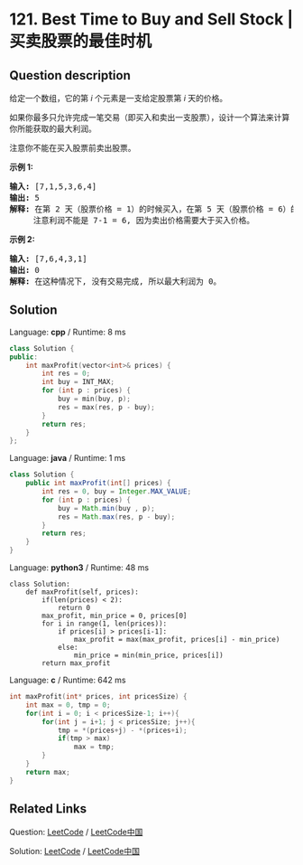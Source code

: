 # 121. Best Time to Buy and Sell Stock | 买卖股票的最佳时机

## Question description

<!--If you want to use the English description, use <p>Say you have an array for which the <em>i</em><sup>th</sup> element is the price of a given stock on day <em>i</em>.</p>

<p>If you were only permitted to complete at most one transaction (i.e., buy one and sell one share of the stock), design an algorithm to find the maximum profit.</p>

<p>Note that you cannot sell a stock before you buy one.</p>

<p><strong>Example 1:</strong></p>

<pre>
<strong>Input:</strong> [7,1,5,3,6,4]
<strong>Output:</strong> 5
<strong>Explanation:</strong> Buy on day 2 (price = 1) and sell on day 5 (price = 6), profit = 6-1 = 5.
&nbsp;            Not 7-1 = 6, as selling price needs to be larger than buying price.
</pre>

<p><strong>Example 2:</strong></p>

<pre>
<strong>Input:</strong> [7,6,4,3,1]
<strong>Output:</strong> 0
<strong>Explanation:</strong> In this case, no transaction is done, i.e. max profit = 0.
</pre>
 instead-->
<p>给定一个数组，它的第&nbsp;<em>i</em> 个元素是一支给定股票第 <em>i</em> 天的价格。</p>

<p>如果你最多只允许完成一笔交易（即买入和卖出一支股票），设计一个算法来计算你所能获取的最大利润。</p>

<p>注意你不能在买入股票前卖出股票。</p>

<p><strong>示例 1:</strong></p>

<pre><strong>输入:</strong> [7,1,5,3,6,4]
<strong>输出:</strong> 5
<strong>解释: </strong>在第 2 天（股票价格 = 1）的时候买入，在第 5 天（股票价格 = 6）的时候卖出，最大利润 = 6-1 = 5 。
     注意利润不能是 7-1 = 6, 因为卖出价格需要大于买入价格。
</pre>

<p><strong>示例 2:</strong></p>

<pre><strong>输入:</strong> [7,6,4,3,1]
<strong>输出:</strong> 0
<strong>解释: </strong>在这种情况下, 没有交易完成, 所以最大利润为 0。
</pre>




## Solution

Language: **cpp**  /  Runtime: 8 ms

```cpp
class Solution {
public:
    int maxProfit(vector<int>& prices) {
        int res = 0;
        int buy = INT_MAX;
        for (int p : prices) {
            buy = min(buy, p);
            res = max(res, p - buy);
        }
        return res;
    }
};
```

Language: **java**  /  Runtime: 1 ms

```java
class Solution {
    public int maxProfit(int[] prices) {
        int res = 0, buy = Integer.MAX_VALUE;
        for (int p : prices) {
            buy = Math.min(buy , p);
            res = Math.max(res, p - buy);
        }
        return res;
    }
}
```

Language: **python3**  /  Runtime: 48 ms

```python3
class Solution:
    def maxProfit(self, prices):
        if(len(prices) < 2):
            return 0
        max_profit, min_price = 0, prices[0]
        for i in range(1, len(prices)):
            if prices[i] > prices[i-1]:
                max_profit = max(max_profit, prices[i] - min_price)
            else:
                min_price = min(min_price, prices[i])
        return max_profit
```

Language: **c**  /  Runtime: 642 ms

```c
int maxProfit(int* prices, int pricesSize) {
    int max = 0, tmp = 0;
    for(int i = 0; i < pricesSize-1; i++){
        for(int j = i+1; j < pricesSize; j++){
            tmp = *(prices+j) - *(prices+i);
            if(tmp > max)
                max = tmp;
        }
    }
    return max;
}
```



## Related Links

Question: [LeetCode](https://leetcode.com/problems/best-time-to-buy-and-sell-stock/description/)  /  [LeetCode中国](https://leetcode-cn.com/problems/best-time-to-buy-and-sell-stock/description/)

Solution: [LeetCode](https://leetcode.com/articles/best-time-to-buy-and-sell-stock/)  /  [LeetCode中国](https://leetcode-cn.com/articles/best-time-to-buy-and-sell-stock/)